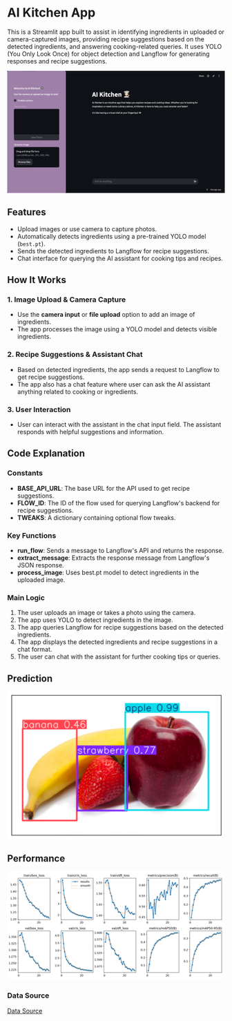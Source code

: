 # AI Kitchen App

This is a Streamlit app built to assist in identifying ingredients in uploaded or camera-captured images, providing recipe suggestions based on the detected ingredients, and answering cooking-related queries. It uses YOLO (You Only Look Once) for object detection and Langflow for generating responses and recipe suggestions.

![Application](/static/aikitchen_app.png)

## Features

- Upload images or use camera to capture photos.
- Automatically detects ingredients using a pre-trained YOLO model (`best.pt`).
- Sends the detected ingredients to Langflow for recipe suggestions.
- Chat interface for querying the AI assistant for cooking tips and recipes.

## How It Works

### 1. Image Upload & Camera Capture

- Use the **camera input** or **file upload** option to add an image of ingredients.
- The app processes the image using a YOLO model and detects visible ingredients.

### 2. Recipe Suggestions & Assistant Chat

- Based on detected ingredients, the app sends a request to Langflow to get recipe suggestions.
- The app also has a chat feature where user can ask the AI assistant anything related to cooking or ingredients.

### 3. User Interaction

- User can interact with the assistant in the chat input field. The assistant responds with helpful suggestions and information.

## Code Explanation

### Constants

- **BASE_API_URL**: The base URL for the API used to get recipe suggestions.
- **FLOW_ID**: The ID of the flow used for querying Langflow's backend for recipe suggestions.
- **TWEAKS**: A dictionary containing optional flow tweaks.

### Key Functions

- **run_flow**: Sends a message to Langflow's API and returns the response.
- **extract_message**: Extracts the response message from Langflow's JSON response.
- **process_image**: Uses best.pt model to detect ingredients in the uploaded image.

### Main Logic

1. The user uploads an image or takes a photo using the camera.
2. The app uses YOLO to detect ingredients in the image.
3. The app queries Langflow for recipe suggestions based on the detected ingredients.
4. The app displays the detected ingredients and recipe suggestions in a chat format.
5. The user can chat with the assistant for further cooking tips or queries.

## Prediction 
![Prediction](/static/output.png)

## Performance
![Performance](/static/results.png)

### Data Source

[Data Source](https://universe.roboflow.com/wonkeun-jung-vfcwn/ingredients-agbcq)

